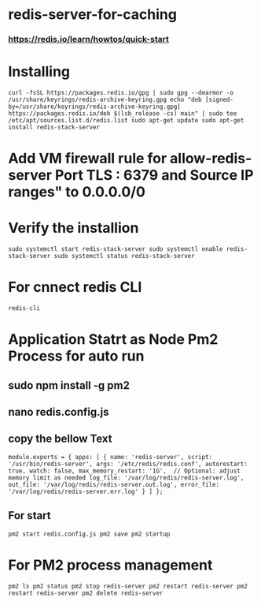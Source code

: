# redis-server-for-caching
### https://redis.io/learn/howtos/quick-start

# Installing 
`
curl -fsSL https://packages.redis.io/gpg | sudo gpg --dearmor -o /usr/share/keyrings/redis-archive-keyring.gpg
echo "deb [signed-by=/usr/share/keyrings/redis-archive-keyring.gpg] https://packages.redis.io/deb $(lsb_release -cs) main" | sudo tee /etc/apt/sources.list.d/redis.list
sudo apt-get update
sudo apt-get install redis-stack-server
`

# Add VM firewall rule for allow-redis-server Port TLS : 6379 and Source IP ranges" to 0.0.0.0/0

# Verify the installion

`
sudo systemctl start redis-stack-server
sudo systemctl enable redis-stack-server
sudo systemctl status redis-stack-server
`

# For cnnect redis CLI
`
redis-cli
`

# Application Statrt as Node Pm2 Process for auto run

## sudo npm install -g pm2
## nano redis.config.js
## copy the bellow Text

`
module.exports = {
  apps: [
    {
      name: 'redis-server',
      script: '/usr/bin/redis-server',
      args: '/etc/redis/redis.conf',
      autorestart: true,
      watch: false,
      max_memory_restart: '1G',  // Optional: adjust memory limit as needed
      log_file: '/var/log/redis/redis-server.log',
      out_file: '/var/log/redis/redis-server.out.log',
      error_file: '/var/log/redis/redis-server.err.log'
    }
  ]
};
`
## For start
`
pm2 start redis.config.js
pm2 save
pm2 startup
`

# For PM2 process management
`
pm2 ls
pm2 status
pm2 stop redis-server
pm2 restart redis-server
pm2 restart redis-server
pm2 delete redis-server
`








